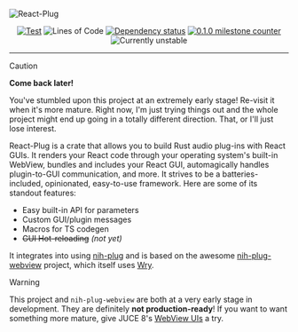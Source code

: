 ![React-Plug](https://github.com/user-attachments/assets/99590d0e-68c7-4363-a21a-94e38cae60e1)

<div align="center">
  
[![Test](https://github.com/223230/react_plug/actions/workflows/test.yml/badge.svg)](https://github.com/223230/react_plug/actions/workflows/test.yml)
![Lines of Code](https://img.shields.io/badge/dynamic/json?url=https%3A%2F%2Fapi.codetabs.com%2Fv1%2Floc%2F%3Fgithub%3D223230%2Freact_plug%26branch%3Dmain&query=%24%5B%3F(%40.language%3D%3D%22Rust%22)%5D.linesOfCode&label=Lines%20of%20Code&labelColor=gray&color=blue)
[![Dependency status](https://deps.rs/repo/github/223230/react_plug/status.svg)](https://deps.rs/repo/github/223230/react_plug)
[![0.1.0 milestone counter](https://img.shields.io/github/milestones/progress-percent/223230/react_plug/1)](https://github.com/223230/react_plug/milestone/1)
![Currently unstable](https://img.shields.io/badge/Project%20status-Unstable-red)
</div>

---

> [!CAUTION]
> **Come back later!**
> 
> You've stumbled upon this project at an extremely early stage! Re-visit it when
> it's more mature. Right now, I'm just trying things out and the whole project
> might end up going in a totally different direction. That, or I'll just lose
> interest.

React-Plug is a crate that allows you to build Rust audio plug-ins with React GUIs.
It renders your React code through your operating system's built-in WebView, bundles
and includes your React GUI, automagically handles plugin-to-GUI communication, and
more. It strives to be a batteries-included, opinionated, easy-to-use framework.
Here are some of its standout features:

  - Easy built-in API for parameters
  - Custom GUI/plugin messages
  - Macros for TS codegen
  - ~~GUI Hot-reloading~~ *(not yet)*

It integrates into using [nih-plug](https://github.com/robbert-vdh/nih-plug) and is based on the awesome
[nih-plug-webview](https://github.com/httnn/nih-plug-webview) project, which itself uses [Wry](https://github.com/tauri-apps/wry).

> [!WARNING]
> This project and `nih-plug-webview` are both at a very early stage in development.
> They are definitely **not production-ready**! If you want to want something more
> mature, give JUCE 8's [WebView UIs](https://juce.com/blog/juce-8-feature-overview-webview-uis/) a try.
